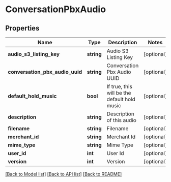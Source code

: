 # ConversationPbxAudio

## Properties
Name | Type | Description | Notes
------------ | ------------- | ------------- | -------------
**audio_s3_listing_key** | **string** | Audio S3 Listing Key | [optional] 
**conversation_pbx_audio_uuid** | **string** | Conversation Pbx Audio UUID | [optional] 
**default_hold_music** | **bool** | If true, this will be the default hold music | [optional] 
**description** | **string** | Description of this audio | [optional] 
**filename** | **string** | Filename | [optional] 
**merchant_id** | **string** | Merchant Id | [optional] 
**mime_type** | **string** | Mime Type | [optional] 
**user_id** | **int** | User Id | [optional] 
**version** | **int** | Version | [optional] 

[[Back to Model list]](../README.md#documentation-for-models) [[Back to API list]](../README.md#documentation-for-api-endpoints) [[Back to README]](../README.md)


